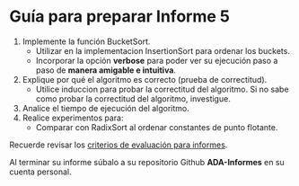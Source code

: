 # Guía para preparar Informe 5

1. Implemente la función BucketSort.
    * Utilizar en la implementacion InsertionSort para ordenar los buckets.
    * Incorporar la opción **verbose** para poder ver su ejecución paso a paso de **manera amigable e intuitiva**.
2. Explique por qué el algoritmo es correcto (prueba de correctitud).
    * Utilice induccion para probar la correctitud del algoritmo. Si no sabe como probar la correctitud del algoritmo, investigue.
3. Analice el tiempo de ejecución del algoritmo.
4. Realice experimentos para:  
    * Comparar con RadixSort al ordenar constantes de punto flotante.

Recuerde revisar los [criterios de evaluación para informes](https://github.com/rilianx/ADA/blob/main/Gu%C3%ADas%20para%20Informes/CriteriosEvaluacion.md).

Al terminar su informe súbalo a su repositorio Github **ADA-Informes** en su cuenta personal.
